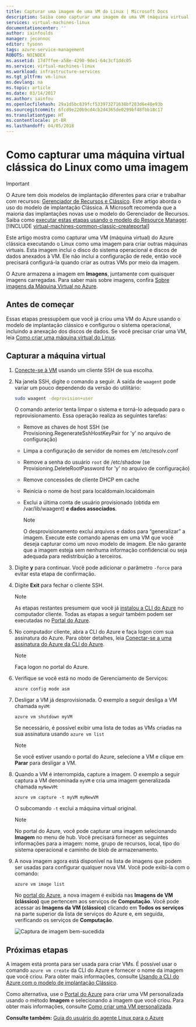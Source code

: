 ```yaml
---
title: Capturar uma imagem de uma VM do Linux | Microsoft Docs
description: Saiba como capturar uma imagem de uma VM (máquina virtual) do Azure baseada em Linux criada com o modelo de implantação clássico.
services: virtual-machines-linux
documentationcenter: ''
author: iainfoulds
manager: jeconnoc
editor: tysonn
tags: azure-service-management
ROBOTS: NOINDEX
ms.assetid: 17d7ffee-a58e-4290-9de1-64c3cf1ddc05
ms.service: virtual-machines-linux
ms.workload: infrastructure-services
ms.tgt_pltfrm: vm-linux
ms.devlang: na
ms.topic: article
ms.date: 03/14/2017
ms.author: iainfou
ms.openlocfilehash: 29a1d5bc839fcf533973271638bf283d6e48e93b
ms.sourcegitcommit: 6fcd9e220b9cd4cb2d4365de0299bf48fbb18c17
ms.translationtype: HT
ms.contentlocale: pt-BR
ms.lasthandoff: 04/05/2018
---
```

# <a name="how-to-capture-a-classic-linux-virtual-machine-as-an-image"></a>Como capturar uma máquina virtual clássica do Linux como uma imagem
> [!IMPORTANT]
> O Azure tem dois modelos de implantação diferentes para criar e trabalhar com recursos: [Gerenciador de Recursos e Clássico](../../../resource-manager-deployment-model.md). Este artigo aborda o uso do modelo de implantação Clássica. A Microsoft recomenda que a maioria das implantações novas use o modelo do Gerenciador de Recursos. Saiba como [executar estas etapas usando o modelo do Resource Manager](../capture-image.md?toc=%2fazure%2fvirtual-machines%2flinux%2ftoc.json).
> [!INCLUDE [virtual-machines-common-classic-createportal](../../../../includes/virtual-machines-classic-portal.md)]

Este artigo mostra como capturar uma VM (máquina virtual) do Azure clássica executando o Linux como uma imagem para criar outras máquinas virtuais. Esta imagem inclui o disco do sistema operacional e discos de dados anexados à VM. Ele não inclui a configuração de rede, então você precisará configurá-la quando criar as outras VMs por meio da imagem.

O Azure armazena a imagem em **Imagens**, juntamente com quaisquer imagens carregadas. Para saber mais sobre imagens, confira [Sobre imagens da Máquina Virtual no Azure][About Virtual Machine Images in Azure].

## <a name="before-you-begin"></a>Antes de começar
Essas etapas pressupõem que você já criou uma VM do Azure usando o modelo de implantação clássico e configurou o sistema operacional, incluindo a anexação dos discos de dados. Se você precisar criar uma VM, leia [Como criar uma máquina virtual do Linux][How to Create a Linux Virtual Machine].

## <a name="capture-the-virtual-machine"></a>Capturar a máquina virtual
1. [Conecte-se à VM](../mac-create-ssh-keys.md?toc=%2fazure%2fvirtual-machines%2flinux%2ftoc.json) usando um cliente SSH de sua escolha.
2. Na janela SSH, digite o comando a seguir. A saída de `waagent` pode variar um pouco dependendo da versão do utilitário:

    ```bash
    sudo waagent -deprovision+user
    ```

    O comando anterior tenta limpar o sistema e torná-lo adequado para o reprovisionamento. Essa operação realiza as seguintes tarefas:

   * Remove as chaves de host SSH (se Provisioning.RegenerateSshHostKeyPair for 'y' no arquivo de configuração)
   * Limpa a configuração de servidor de nomes em /etc/resolv.conf
   * Remove a senha do usuário `root` de /etc/shadow (se Provisioning.DeleteRootPassword for 'y' no arquivo de configuração)
   * Remove concessões de cliente DHCP em cache
   * Reinicia o nome de host para localdomain.localdomain
   * Exclui a última conta de usuário provisionado (obtida em /var/lib/waagent) **e dados associados**.

     > [!NOTE]
     > O desprovisionamento exclui arquivos e dados para “generalizar” a imagem. Execute este comando apenas em uma VM que você deseja capturar como um novo modelo de imagem. Ele não garante que a imagem esteja sem nenhuma informação confidencial ou seja adequada para redistribuição a terceiros.

3. Digite **y** para continuar. Você pode adicionar o parâmetro `-force` para evitar esta etapa de confirmação.
4. Digite **Exit** para fechar o cliente SSH.

   > [!NOTE]
   > As etapas restantes presumem que você já [instalou a CLI do Azure](../../../cli-install-nodejs.md) no computador cliente. Todas as etapas a seguir também podem ser executadas no [Portal do Azure](http://portal.azure.com).

5. No computador cliente, abra a CLI do Azure e faça logon com sua assinatura do Azure. Para obter detalhes, leia [Conectar-se a uma assinatura do Azure da CLI do Azure](/cli/azure/authenticate-azure-cli).

   > [!NOTE]
   > Faça logon no portal do Azure.

6. Verifique se você está no modo de Gerenciamento de Serviços:

    ```azurecli
    azure config mode asm
    ```

7. Desligar a VM já desprovisionada. O exemplo a seguir desliga a VM chamada `myVM`:

    ```azurecli
    azure vm shutdown myVM
    ```
   Se necessário, é possível exibir uma lista de todas as VMs criadas na sua assinatura usando `azure vm list`

   > [!NOTE]
   > Se você estiver usando o portal do Azure, selecione a VM e clique em **Parar** para desligar a VM.

8. Quando a VM é interrompida, capture a imagem. O exemplo a seguir captura a VM denominada `myVM` e cria uma imagem generalizada chamada `myNewVM`:

    ```azurecli
    azure vm capture -t myVM myNewVM
    ```

    O subcomando `-t` exclui a máquina virtual original.

    > [!NOTE]
    > No portal do Azure, você pode capturar uma imagem selecionando **Imagem** no menu de hub. Você precisará fornecer as seguintes informações para a imagem: nome, grupo de recursos, local, tipo do sistema operacional e caminho de blob de armazenamento.

9. A nova imagem agora está disponível na lista de imagens que podem ser usadas para configurar qualquer nova VM. Você pode exibi-la com o comando:

   ```azurecli
   azure vm image list
   ```

   No [portal do Azure](http://portal.azure.com), a nova imagem é exibida nas **Imagens de VM (clássico)** que pertencem aos serviços de **Computação**. Você pode acessar as **Imagens da VM (clássico)** clicando em **Todos os serviços** na parte superior da lista de serviços do Azure e, em seguida, verificando os serviços de **Computação**.   

   ![Captura de imagem bem-sucedida](./media/capture-image/VMCapturedImageAvailable.png)

## <a name="next-steps"></a>Próximas etapas
A imagem está pronta para ser usada para criar VMs. É possível usar o comando `azure vm create` da CLI do Azure e fornecer o nome da imagem que você criou. Para obter mais informações, consulte [Usando a CLI do Azure com o modelo de implantação Clássico](https://docs.microsoft.com/cli/azure/get-started-with-az-cli2).

Como alternativa, use o [Portal do Azure](http://portal.azure.com) para criar uma VM personalizada usando o método **Imagem** e selecionando a imagem que você criou. Para obter mais informações, consulte [Como criar uma VM personalizada][How to Create a Custom Virtual Machine].

**Consulte também:** [Guia do usuário do agente Linux para o Azure](../agent-user-guide.md?toc=%2fazure%2fvirtual-machines%2flinux%2ftoc.json)

[About Virtual Machine Images in Azure]:../../virtual-machines-linux-classic-about-images.md
[How to Create a Custom Virtual Machine]:create-custom-classic.md
[How to Attach a Data Disk to a Virtual Machine]:attach-disk-classic.md
[How to Create a Linux Virtual Machine]:create-custom-classic.md
